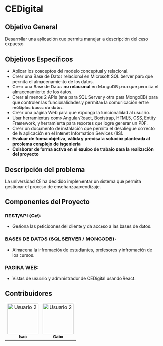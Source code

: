 # CEDigital

## Objetivo General
Desarrollar una aplicación que permita manejar la descripción del caso expuesto

## Objetivos Específicos
- Aplicar los conceptos del modelo conceptual y relacional.
- Crear una Base de Datos relacional en Microsoft SQL Server para que permita el almacenamiento de
los datos.
- Crear una Base de Datos **no relacional** en MongoDB para que permita el almacenamiento de los
datos.
- Crear al menos 2 APIs (una para SQL Server y otra para MongoDB) para que controlen las
funcionalidades y permitan la comunicación entre múltiples bases de datos.
- Crear una página Web para que exponga la funcionalidad al usuario.
- Usar herramientas como Angular/React, Bootstrap, HTML5, CSS, Entity Framework, y herramienta
para reportes que logre generar un PDF.
- Crear un documento de instalación que permita el despliegue correcto de la aplicación en el Intenet
Information Services (IIS).
- **Evaluar de forma objetiva, válida y precisa la solución planteada al problema complejo de
ingeniería.**
- **Colaborar de forma activa en el equipo de trabajo para la realización del proyecto**


## Descripción del problema
La universidad CE ha decidido implementar un sistema que permita gestionar el proceso de enseñanzaaprendizaje.

## Componentes del Proyecto

### REST/API (C#):
- Gesiona las peticioones del cliente y da acceso a las bases de datos.

### BASES DE DATOS (SQL SERVER / MONGODB):
- Almacena la infromación de estudiantes, profesores y infromación de los cursos.

### PAGINA WEB:
- Vistas de usuario y administrador de CEDigital usando React.


## Contribuidores
<table>
  <tr>
    <td align="center">
      <a href="https://github.com/IsacMSirias">
        <img src="https://github.com/IsacMSirias.png" width="100px;" alt="Usuario 2"/>
        <br />
        <sub><b>Isac</b></sub>
      </a>
    </td>
  <td align="center">
      <a href="https://github.com/MrGabo06">
        <img src="https://avatars.githubusercontent.com/u/132622106?v=4" width="100px;" alt="Usuario 2"/>
        <br />
        <sub><b>Gabo</b></sub>
      </a>
    </td>
  </tr>
</table>



